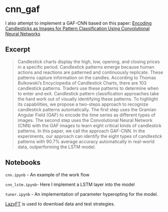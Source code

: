 # cnn_gaf
I also attempt to implement a GAF-CNN based on this paper: [Encoding Candlesticks as Images for Pattern Classification Using Convolutional Neural Networks](https://arxiv.org/pdf/1901.05237.pdf)

## Excerpt
> Candlestick charts display the high, low, opening, and closing prices in a specific period. Candlestick
patterns emerge because human actions and reactions are patterned and continuously replicate. These
patterns capture information on the candles. According to Thomas Bulkowski’s Encyclopedia of
Candlestick Charts, there are 103 candlestick patterns. Traders use these patterns to determine when
to enter and exit. Candlestick pattern classification approaches take the hard work out of visually
identifying these patterns. To highlight its capabilities, we propose a two-steps approach to recognize
candlestick patterns automatically. The first step uses the Gramian Angular Field (GAF) to encode
the time series as different types of images. The second step uses the Convolutional Neural Network
(CNN) with the GAF images to learn eight critical kinds of candlestick patterns. In this paper, we call
the approach GAF-CNN. In the experiments, our approach can identify the eight types of candlestick
patterns with 90.7% average accuracy automatically in real-world data, outperforming the LSTM
model.



## Notebooks
`cnn.ipynb` - An example of the work flow

`cnn_lstm.ipynb`- Here I implement a LSTM layer into the model

`tuner.ipynb` - An implementation of parameter hyperopting for the model.

[LazyFT](https://github.com/raphant/lazyft) is used to download data and test strategies. 
